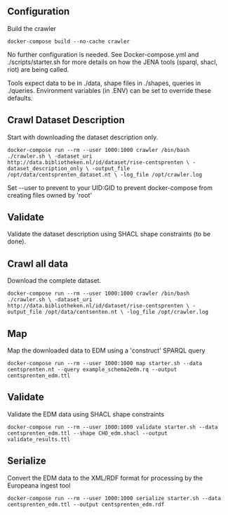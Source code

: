 ## Configuration

Build the crawler

`docker-compose build --no-cache crawler`

No further configuration is needed. See Docker-compose.yml and ./scripts/starter.sh for more details on how the JENA tools (sparql, shacl, riot) are being called.

Tools expect data to be in ./data, shape files in ./shapes, queries in ./queries. Environment variables (in .ENV) can be set to override these defaults.


## Crawl Dataset Description
Start with downloading the dataset description only.

`docker-compose run --rm --user 1000:1000 crawler /bin/bash ./crawler.sh \
  -dataset_uri http://data.bibliotheken.nl/id/dataset/rise-centsprenten \
  -dataset_description_only \
  -output_file /opt/data/centsprenten_dataset.nt \
  -log_file /opt/crawler.log`

Set --user to prevent to your UID:GID to prevent docker-compose from creating files owned by 'root'

## Validate
Validate the dataset description using SHACL shape constraints (to be done).

## Crawl all data
Download the complete dataset.

`docker-compose run --rm --user 1000:1000 crawler /bin/bash ./crawler.sh \
    -dataset_uri http://data.bibliotheken.nl/id/dataset/rise-centsprenten \
    -output_file /opt/data/centsenten.nt \
    -log_file /opt/crawler.log`

## Map
Map the downloaded data to EDM using a 'construct' SPARQL query 

`docker-compose run --rm --user 1000:1000 map starter.sh --data centsprenten.nt --query example_schema2edm.rq --output centsprenten_edm.ttl`

## Validate
Validate the EDM data using SHACL shape constraints

`docker-compose run --rm --user 1000:1000 validate starter.sh --data centsprenten_edm.ttl --shape CHO_edm.shacl --output validate_results.ttl`

## Serialize
Convert the EDM data to the XML/RDF format for processing by the Europeana ingest tool

`docker-compose run --rm --user 1000:1000 serialize starter.sh --data centsprenten_edm.ttl --output centsprenten_edm.rdf`

